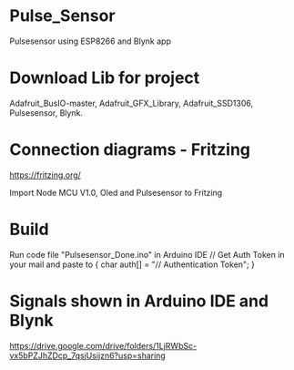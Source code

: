 # Pulse_Sensor
Pulsesensor using ESP8266 and Blynk app

# Download Lib for project
Adafruit_BusIO-master,
Adafruit_GFX_Library,
Adafruit_SSD1306,
Pulsesensor,
Blynk.

# Connection diagrams - Fritzing
https://fritzing.org/

Import Node MCU V1.0, Oled and Pulsesensor to Fritzing

# Build
Run code file "Pulsesensor_Done.ino"  in Arduino IDE // 
Get Auth Token in your mail and paste to { char auth[] = "// Authentication Token"; }

# Signals shown in Arduino IDE and Blynk
https://drive.google.com/drive/folders/1LjRWbSc-vx5bPZJhZDcp_7qsjUsijzn6?usp=sharing
